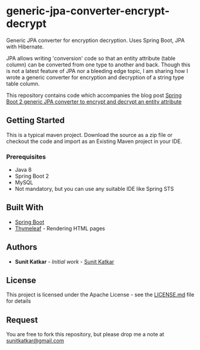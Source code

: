 # generic-jpa-converter-encrypt-decrypt
Generic JPA converter for encryption decryption. Uses Spring Boot, JPA with Hibernate.

JPA allows writing 'conversion' code so that an entity attribute (table column) can be converted from one type to another and back. Though this is not a latest feature of JPA nor a bleeding edge topic, I am sharing how I wrote a generic converter for encryption and decryption of a string type table column.

This repository contains code which accompanies the blog post [Spring Boot 2 generic JPA converter to encrypt and decrypt an entity attribute](https://sunitkatkar.blogspot.com/2018/04/spring-boot-2-generic-jpa-converter-to.html)

## Getting Started

This is a typical maven project. Download the source as a zip file or checkout the code and import as an Existing Maven project in your IDE.

### Prerequisites

* Java 8
* Spring Boot 2
* MySQL
* Not mandatory, but you can use any suitable IDE like Spring STS

 

## Built With

* [Spring Boot](https://projects.spring.io/spring-boot/) 
* [Thymeleaf](https://www.thymeleaf.org/) - Rendering HTML pages


## Authors

* **Sunit Katkar** - *Initial work* - [Sunit Katkar](https://sunitkatkar.blogspot.com/)

## License

This project is licensed under the Apache License - see the [LICENSE.md](LICENSE.md) file for details

## Request
You are free to fork this repository, but please drop me a note at sunitkatkar@gmail.com
